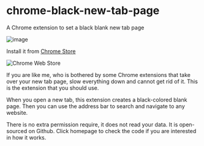 # chrome-black-new-tab-page

A Chrome extension to set a black blank new tab page

![image](https://user-images.githubusercontent.com/3038111/218349793-b952a0a3-44e4-41aa-89fe-a65551812d7e.png)

Install it from [Chrome Store](https://chrome.google.com/webstore/detail/black-blank-new-tab/ieefjpaiilcadbajhiooblilnaebmigh/related)

![Chrome Web Store](https://img.shields.io/chrome-web-store/v/ieefjpaiilcadbajhiooblilnaebmigh.svg?style=for-the-badge&logo=google-chrome&logoColor=white)


If you are like me, who is bothered by some Chrome extensions that take over your new tab page, slow everything down and cannot get rid of it.
This is the extension that you should use.

When you open a new tab, this extension creates a black-colored blank page. Then you can use the address bar to search and navigate to any website.

There is no extra permission require, it does not read your data.
It is open-sourced on Github. Click homepage to check the code if you are interested in how it works.
